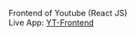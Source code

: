Frontend of Youtube (React JS)
<br>
Live App: [YT-Frontend](https://yt-frontend-okgo2wqqp-theneoterik.vercel.app/)
